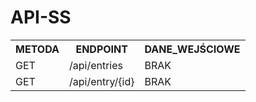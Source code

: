 # API-SS
<table>
<tr>
  <th>METODA</th>
  <th>ENDPOINT</th>
  <th>DANE_WEJŚCIOWE</th>
</tr>
<tr>
  <td>GET</td>
  <td>/api/entries</td>
  <td>BRAK</td>
</tr>
<tr>
  <td>GET</td>
  <td>/api/entry/{id}</td>
  <td>BRAK</td>
</tr>
</table>
